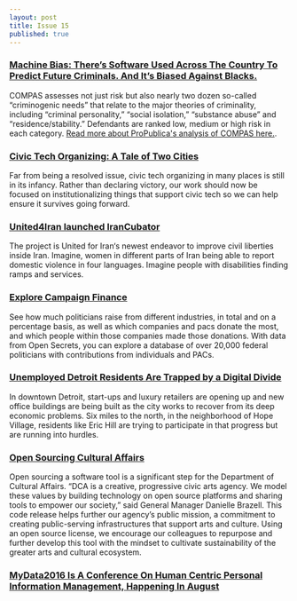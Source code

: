 ```yaml
---
layout: post
title: Issue 15
published: true
---
```


### [Machine Bias: There’s Software Used Across The Country To Predict Future Criminals. And It’s Biased Against Blacks.](https://www.propublica.org/article/machine-bias-risk-assessments-in-criminal-sentencing)
COMPAS assesses not just risk but also nearly two dozen so-called “criminogenic needs” that relate to the major theories of criminality, including “criminal personality,” “social isolation,” “substance abuse” and “residence/stability.” Defendants are ranked low, medium or high risk in each category.
[Read more about ProPublica's analysis of COMPAS here.](https://www.propublica.org/article/how-we-analyzed-the-compas-recidivism-algorithm).

### [Civic Tech Organizing: A Tale of Two Cities](https://civic.io/2016/05/24/civic-tech-organizing-a-tale-of-two-cities/)
Far from being a resolved issue, civic tech organizing in many places is still in its infancy. Rather than declaring victory, our work should now be focused on institutionalizing things that support civic tech so we can help ensure it survives going forward.

### [United4Iran launched IranCubator](https://united4iran.org/irancubator)
The project is United for Iran‘s newest endeavor to improve civil liberties inside Iran. Imagine, women in different parts of Iran being able to report domestic violence in four languages. Imagine people with disabilities finding ramps and services.

### [Explore Campaign Finance](http://www.explorecampaignfinance.com/)
See how much politicians raise from different industries, in total and on a percentage basis, as well as which companies and pacs donate the most, and which people within those companies made those donations. With data from Open Secrets, you can explore a database of over 20,000 federal politicians with contributions from individuals and PACs.

### [Unemployed Detroit Residents Are Trapped by a Digital Divide](http://www.nytimes.com/2016/05/23/technology/unemployed-detroit-residents-are-trapped-by-a-digital-divide.html?_r=0)
In downtown Detroit, start-ups and luxury retailers are opening up and new office buildings are being built as the city works to recover from its deep economic problems. Six miles to the north, in the neighborhood of Hope Village, residents like Eric Hill are trying to participate in that progress but are running into hurdles.

### [Open Sourcing Cultural Affairs](https://medium.com/@wendyfhsu/open-sourcing-cultural-affairs-a60c8311df74#.hq1gr0k5n)
Open sourcing a software tool is a significant step for the Department of Cultural Affairs. “DCA is a creative, progressive civic arts agency. We model these values by building technology on open source platforms and sharing tools to empower our society,” said General Manager Danielle Brazell. This code release helps further our agency’s public mission, a commitment to creating public-serving infrastructures that support arts and culture. Using an open source license, we encourage our colleagues to repurpose and further develop this tool with the mindset to cultivate sustainability of the greater arts and cultural ecosystem.

### [MyData2016 Is A Conference On Human Centric Personal Information Management, Happening In August ](http://mydata2016.org/)
